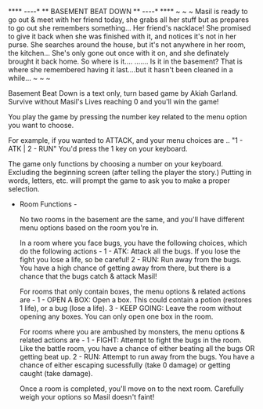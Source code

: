 **** *-*-*-*-* ** BASEMENT BEAT DOWN ** *-*-*-*-* ****
 ~ ~ ~
 Masil is ready to go out & meet with her friend today, she grabs all her stuff but as prepares to go out she remembers something...
    Her friend's nacklace!
 She promised to give it back when she was finished with it, and notices it's not in her purse.
 She searches around the house, but it's not anywhere in her room, the kitchen...
 She's only gone out once with it on, and she definately brought it back home.
 So where is it....
 ....... Is it in the basement?
 That is where she remembered having it last....but it hasn't been cleaned in a while...
 ~ ~ ~

 Basement Beat Down is a text only, turn based game by Akiah Garland.
 Survive without Masil's Lives reaching 0 and you'll win the game!

 You play the game by pressing the number key related to the menu option you want to choose.

 For example, if you wanted to ATTACK, and your menu choices are ..
 "1 - ATK | 2 - RUN"
 You'd press the 1 key on your keyboard.

 The game only functions by choosing a number on your keyboard. Excluding the beginning screen (after telling the player the story.) 
 Putting in words, letters, etc. will prompt the game to ask you to make a proper selection. 

- Room Functions -

  No two rooms in the basement are the same, and you'll have different menu options based on the room you're in.
  
  In a room where you face bugs, you have the following choices, which do the following actions -
  1 - ATK: Attack all the bugs. If you lose the fight you lose a life, so be careful!
  2 - RUN: Run away from the bugs. You have a high chance of getting away from there, but there is a chance that the bugs catch & attack Masil!

  For rooms that only contain boxes, the menu options & related actions are -
  1 - OPEN A BOX: Open a box. This could contain a potion (restores 1 life), or a bug (lose a life).
  3 - KEEP GOING: Leave the room without opening any boxes.
  You can only open one box in the room.

  For rooms where you are ambushed by monsters, the menu options & related actions are -
  1 - FIGHT: Attempt to fight the bugs in the room. Like the battle room, you have a chance of either beating all the bugs OR getting beat up. 
  2 - RUN: Attempt to run away from the bugs. You have a chance of either escaping sucessfully (take 0 damage) or getting caught (take damage).

  Once a room is completed, you'll move on to the next room.
  Carefully weigh your options so Masil doesn't faint!
  

